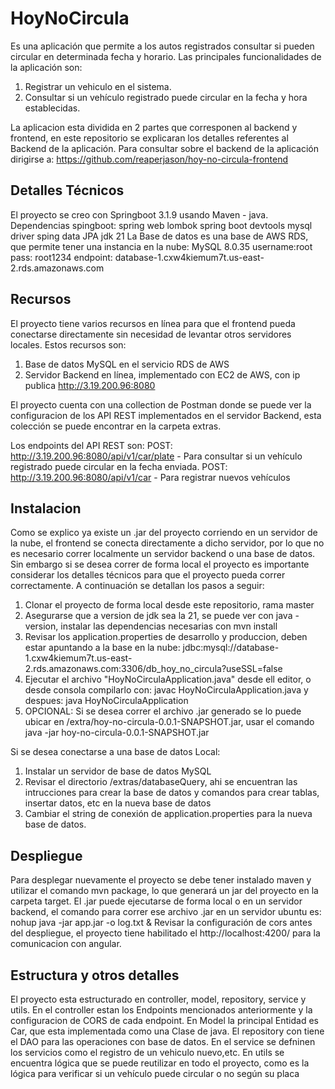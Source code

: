 # HoyNoCircula

Es una aplicación que permite a los autos registrados consultar si pueden circular en determinada fecha y horario.
Las principales funcionalidades de la aplicación son:
  1) Registrar un vehiculo en el sistema.
  2) Consultar si un vehículo registrado puede circular en la fecha y hora establecidas.

La aplicacion esta dividida en 2 partes que corresponen al backend y frontend, en este repositorio se explicaran los detalles referentes al Backend de la aplicación.
Para consultar sobre el backend de la aplicación dirigirse a: https://github.com/reaperjason/hoy-no-circula-frontend

## Detalles Técnicos

El proyecto se creo con Springboot 3.1.9 usando Maven - java.
Dependencias spingboot:
  spring web
  lombok
  spring boot devtools
  mysql driver
  sping data JPA
jdk 21
La Base de datos es una base de AWS RDS, que permite tener una instancia en la nube:
MySQL 8.0.35
username:root
pass: root1234
endpoint: database-1.cxw4kiemum7t.us-east-2.rds.amazonaws.com

## Recursos

El proyecto tiene varios recursos en línea para que el frontend pueda conectarse directamente sin necesidad de levantar otros servidores locales.
Estos recursos son: 
  1) Base de datos MySQL en el servicio RDS de AWS
  2) Servidor Backend en línea, implementado con EC2 de AWS, con ip publica http://3.19.200.96:8080

El proyecto cuenta con una collection de Postman donde se puede ver la configuracion de los API REST implementados en el servidor Backend, esta colección
se puede encontrar en la carpeta extras.

Los endpoints del API REST son:
POST: http://3.19.200.96:8080/api/v1/car/plate -  Para consultar si un vehículo registrado puede circular en la fecha enviada.
POST: http://3.19.200.96:8080/api/v1/car - Para registrar nuevos vehículos

## Instalacion

Como se explico ya existe un .jar del proyecto corriendo en un servidor de la nube, el frontend se conecta directamente a dicho servidor, por lo que no es necesario correr localmente un servidor backend
o una base de datos.
Sin embargo si se desea correr de forma local el proyecto es importante considerar los detalles técnicos para que el proyecto pueda correr correctamente.
A continuación se detallan los pasos a seguir:
  1) Clonar el proyecto de forma local desde este repositorio, rama master
  2) Asegurarse que a version de jdk sea la 21, se puede ver con java -version, instalar las dependencias necesarias con mvn install
  3) Revisar los application.properties de desarrollo y produccion, deben estar apuntando a la base en la nube: jdbc:mysql://database-1.cxw4kiemum7t.us-east-2.rds.amazonaws.com:3306/db_hoy_no_circula?useSSL=false
  4) Ejecutar el archivo "HoyNoCirculaApplication.java" desde ell editor, o desde consola compilarlo con: javac HoyNoCirculaApplication.java y despues: java HoyNoCirculaApplication
  5) OPCIONAL: Si se desea correr el archivo .jar generado se lo puede ubicar en /extra/hoy-no-circula-0.0.1-SNAPSHOT.jar, usar el comando java -jar hoy-no-circula-0.0.1-SNAPSHOT.jar

Si se desea conectarse a una base de datos Local:
  1) Instalar un servidor de base de datos MySQL
  2) Revisar el directorio /extras/databaseQuery, ahi se encuentran las intrucciones para crear la base de datos y comandos para crear tablas, insertar datos, etc en la nueva base de datos
  3) Cambiar el string de conexión de application.properties para la nueva base de datos.

## Despliegue

Para desplegar nuevamente el proyecto se debe tener instalado maven y utilizar el comando mvn package, lo que generará un jar del proyecto en la carpeta target.
El .jar puede ejecutarse de forma local o en un servidor backend, el comando para correr ese archivo .jar en un servidor ubuntu es: nohup java -jar app.jar -o log.txt &
Revisar la configuración de cors antes del despliegue, el proyecto tiene habilitado el http://localhost:4200/ para la comunicacion con angular.

## Estructura y otros detalles

El proyecto esta estructurado en controller, model, repository, service y utils.
En el controller estan los Endpoints mencionados anteriormente y la configuracion de CORS de cada endpoint.
En Model la principal Entidad es Car, que esta implementada como una Clase de java.
El repository con tiene el DAO para las operaciones con base de datos.
En el service se defninen los servicios como el registro de un vehiculo nuevo,etc.
En utils se encuentra lógica que se puede reutilizar en todo el proyecto, como es la lógica para verificar si un vehículo puede circular o no según su placa
